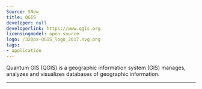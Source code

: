 ```yaml
---
Source: SNow
title: QGIS
developer: null
developerlink: https://www.qgis.org
licensingmodel: open source
logo: /320px-QGIS_logo_2017.svg.png
tags:
- application
---
```

Quantum GIS (QGIS) is a geographic information system (GIS) manages, analyzes and visualizes databases of geographic information.


---
